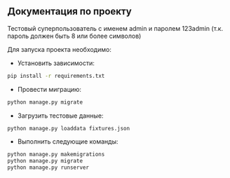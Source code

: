 ## Документация по проекту

Тестовый суперпользователь с именем admin и паролем 123admin (т.к. пароль должен быть 8 или более символов)

Для запуска проекта необходимо:

* Установить зависимости:

```bash
pip install -r requirements.txt
```

* Провести миграцию:

```bash
python manage.py migrate
```

* Загрузить тестовые данные:

```bash
python manage.py loaddata fixtures.json
```

* Выполнить следующие команды:

```bash
python manage.py makemigrations
python manage.py migrate
python manage.py runserver
```
